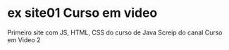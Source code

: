 # ex site01 Curso em video
 Primeiro site com JS, HTML, CSS do curso de Java Screip do canal Curso em Video
2